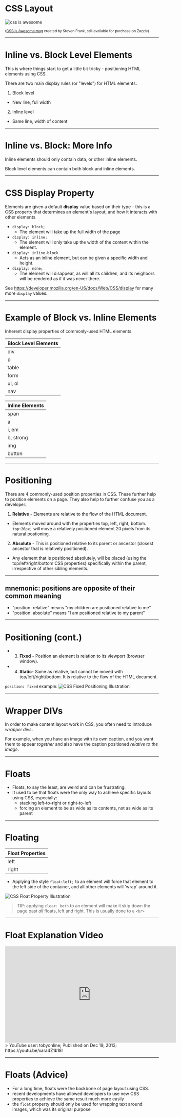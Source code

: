 # CSS Layout

![css is awesome](https://res.cloudinary.com/btvca/image/upload/v1574445172/curriculum/css-is-awesome_ware7i.jpg)

<small>([CSS is Awesome mug](https://www.zazzle.com/css_is_awesome_mug-168113658720373401) created by Steven Frank, still available for purchase on Zazzle)</small>

---

# Inline vs. Block Level Elements

This is where things start to get a little bit tricky - positioning HTML elements using CSS.

There are two main display rules (or "levels") for HTML elements.

1. Block level
  - New line, full width
2. Inline level
  - Same line, width of content

---

# Inline vs. Block: More Info

Inline elements should only contain data, or other inline elements.

Block level elements can contain both block and inline elements.

---

# CSS Display Property

Elements are given a default **display** value based on their type - this is a CSS property that determines an element's layout, and how it interacts with other elements.

* `display: block;`
  - The element will take up the full width of the page
* `display: inline;`
  - The element will only take up the width of the content within the element.
* `display: inline-block`
  - Acts as an inline element, but can be given a specific width and height.
* `display: none;`
  - The element will disappear, as will all its children, and its neighbors will be rendered as if it was never there.

See <https://developer.mozilla.org/en-US/docs/Web/CSS/display> for many more `display` values.

---

# Example of Block vs. Inline Elements

Inherent display properties of commonly-used HTML elements.

| Block Level Elements |
|----------------------|
| div                  |
| p                    |
| table                |
| form                 |
| ul, ol               |
| nav                  |

| Inline Elements |
|-----------------|
| span            |
| a               |
| i, em           |
| b, strong       |
| img             |
| button          |

---

# Positioning

There are 4 commonly-used position properties in CSS. These further help to position elements on a page. They also help to further confuse you as a developer.

1. **Relative** - Elements are relative to the flow of the HTML document.
  - Elements moved around with the properties top, left, right, bottom. `top:20px;` will move a relatively positioned element 20 pixels from its natural postioning.
2. **Absolute** - This is positioned relative to its parent or ancestor (closest ancestor that is relatively positioned).
  - Any element that is positioned absolutely, will be placed (using the top/left/right/bottom CSS properties) specifically within the parent, irrespective of other sibling elements.

---

## mnemonic: positions are opposite of their common meaning

 * "position: relative" means "my children are positioned relative to me"
 * "position: absolute" means "I am positioned relative to my parent"

---

# Positioning (cont.)

* 3. **Fixed** - Position an element is relation to its viewport (browser window).
* 4. **Static**- Same as relative, but cannot be moved with top/left/right/bottom. It is relative to the flow of the HTML document.

`position: fixed` example: ![CSS Fixed Positioning Illustration](http://www.peachpit.com/content/images/ch21_0321703529/elementLinks/21fig10.jpg "Illustration of various positioning techniques using CSS")

---

# Wrapper DIVs

In order to make content layout work in CSS, you often need to introduce *wrapper divs*.

For example, when you have an image with its own caption, and you want them to appear *together* and also have the caption positioned *relative to the image*.

---

# Floats

* Floats, to say the least, are weird and can be frustrating.
* It used to be that floats were the only way to achieve specific layouts using CSS, especially:
  * stacking left-to-right or right-to-left
  * forcing an element to be as wide as its contents, not as wide as its parent

---

# Floating 

| Float Properties |
|------------------|
| left             |
| right            |

* Applying the style `float:left;` to an element will force that element to the left side of the container, and all other elements will 'wrap' around it.

![CSS Float Property Illustration](https://patriciasdesignsite.files.wordpress.com/2015/01/text-wrap_031.jpg "Illustration of text-wrapping with CSS float")

> TIP: applying `clear: both` to an element will make it skip down the page past *all* floats, left and right. This is usually done to a `<br>`

---

# Float Explanation Video

<iframe width="560" height="315" src="https://www.youtube.com/embed/xara4Z1b18I" frameborder="0" allow="autoplay; encrypted-media" allowfullscreen></iframe>
> YouTube user: tobyonline; Published on Dec 19, 2013; https://youtu.be/xara4Z1b18I

---

# Floats (Advice)

* For a long time, floats were the backbone of page layout using CSS.
* recent developments have allowed developers to use new CSS properties to achieve the same result much more easily
* the `float` property should only be used for wrapping text around images, which was its original purpose
